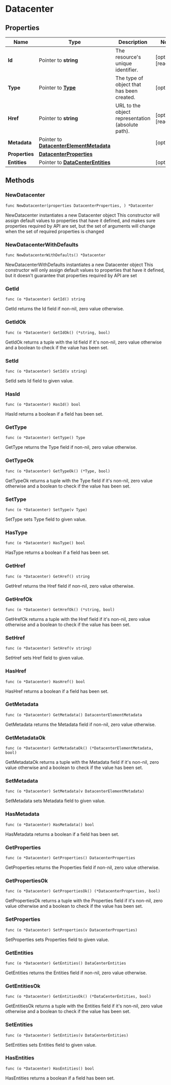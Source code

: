 # Datacenter

## Properties

|Name | Type | Description | Notes|
|------------ | ------------- | ------------- | -------------|
|**Id** | Pointer to **string** | The resource&#39;s unique identifier. | [optional] [readonly] |
|**Type** | Pointer to [**Type**](Type.md) | The type of object that has been created. | [optional] |
|**Href** | Pointer to **string** | URL to the object representation (absolute path). | [optional] [readonly] |
|**Metadata** | Pointer to [**DatacenterElementMetadata**](DatacenterElementMetadata.md) |  | [optional] |
|**Properties** | [**DatacenterProperties**](DatacenterProperties.md) |  | |
|**Entities** | Pointer to [**DataCenterEntities**](DataCenterEntities.md) |  | [optional] |

## Methods

### NewDatacenter

`func NewDatacenter(properties DatacenterProperties, ) *Datacenter`

NewDatacenter instantiates a new Datacenter object
This constructor will assign default values to properties that have it defined,
and makes sure properties required by API are set, but the set of arguments
will change when the set of required properties is changed

### NewDatacenterWithDefaults

`func NewDatacenterWithDefaults() *Datacenter`

NewDatacenterWithDefaults instantiates a new Datacenter object
This constructor will only assign default values to properties that have it defined,
but it doesn't guarantee that properties required by API are set

### GetId

`func (o *Datacenter) GetId() string`

GetId returns the Id field if non-nil, zero value otherwise.

### GetIdOk

`func (o *Datacenter) GetIdOk() (*string, bool)`

GetIdOk returns a tuple with the Id field if it's non-nil, zero value otherwise
and a boolean to check if the value has been set.

### SetId

`func (o *Datacenter) SetId(v string)`

SetId sets Id field to given value.

### HasId

`func (o *Datacenter) HasId() bool`

HasId returns a boolean if a field has been set.

### GetType

`func (o *Datacenter) GetType() Type`

GetType returns the Type field if non-nil, zero value otherwise.

### GetTypeOk

`func (o *Datacenter) GetTypeOk() (*Type, bool)`

GetTypeOk returns a tuple with the Type field if it's non-nil, zero value otherwise
and a boolean to check if the value has been set.

### SetType

`func (o *Datacenter) SetType(v Type)`

SetType sets Type field to given value.

### HasType

`func (o *Datacenter) HasType() bool`

HasType returns a boolean if a field has been set.

### GetHref

`func (o *Datacenter) GetHref() string`

GetHref returns the Href field if non-nil, zero value otherwise.

### GetHrefOk

`func (o *Datacenter) GetHrefOk() (*string, bool)`

GetHrefOk returns a tuple with the Href field if it's non-nil, zero value otherwise
and a boolean to check if the value has been set.

### SetHref

`func (o *Datacenter) SetHref(v string)`

SetHref sets Href field to given value.

### HasHref

`func (o *Datacenter) HasHref() bool`

HasHref returns a boolean if a field has been set.

### GetMetadata

`func (o *Datacenter) GetMetadata() DatacenterElementMetadata`

GetMetadata returns the Metadata field if non-nil, zero value otherwise.

### GetMetadataOk

`func (o *Datacenter) GetMetadataOk() (*DatacenterElementMetadata, bool)`

GetMetadataOk returns a tuple with the Metadata field if it's non-nil, zero value otherwise
and a boolean to check if the value has been set.

### SetMetadata

`func (o *Datacenter) SetMetadata(v DatacenterElementMetadata)`

SetMetadata sets Metadata field to given value.

### HasMetadata

`func (o *Datacenter) HasMetadata() bool`

HasMetadata returns a boolean if a field has been set.

### GetProperties

`func (o *Datacenter) GetProperties() DatacenterProperties`

GetProperties returns the Properties field if non-nil, zero value otherwise.

### GetPropertiesOk

`func (o *Datacenter) GetPropertiesOk() (*DatacenterProperties, bool)`

GetPropertiesOk returns a tuple with the Properties field if it's non-nil, zero value otherwise
and a boolean to check if the value has been set.

### SetProperties

`func (o *Datacenter) SetProperties(v DatacenterProperties)`

SetProperties sets Properties field to given value.


### GetEntities

`func (o *Datacenter) GetEntities() DataCenterEntities`

GetEntities returns the Entities field if non-nil, zero value otherwise.

### GetEntitiesOk

`func (o *Datacenter) GetEntitiesOk() (*DataCenterEntities, bool)`

GetEntitiesOk returns a tuple with the Entities field if it's non-nil, zero value otherwise
and a boolean to check if the value has been set.

### SetEntities

`func (o *Datacenter) SetEntities(v DataCenterEntities)`

SetEntities sets Entities field to given value.

### HasEntities

`func (o *Datacenter) HasEntities() bool`

HasEntities returns a boolean if a field has been set.




